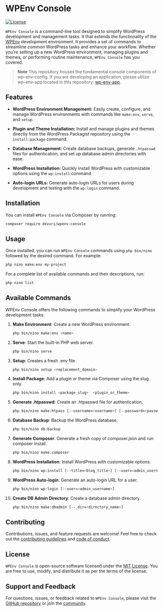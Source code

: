 # WPEnv Console

[![License](https://img.shields.io/github/license/devuri/wpenv-console)](https://github.com/devuri/wpenv-console/blob/master/LICENSE)

`WPEnv Console` is a command-line tool designed to simplify WordPress development and management tasks. It that extends the functionality of the [WPEnv](https://github.com/devuri/wp-env-config) development environment. It provides a set of commands to streamline common WordPress tasks and enhance your workflow. Whether you're setting up a new WordPress environment, managing plugins and themes, or performing routine maintenance, `WPEnv Console` has you covered.

> **Note**
> This repository houses the fundamental console components of wp-env-config. If you are developing an application, please utilize wp-env-app located in this repository: [wp-env-app](https://github.com/devuri/wp-env-app).


## Features

- **WordPress Environment Management:** Easily create, configure, and manage WordPress environments with commands like `make:env`, `serve`, and `setup`.

- **Plugin and Theme Installation:** Install and manage plugins and themes directly from the WordPress Packagist repository using the `install:package` command.

- **Database Management:** Create database backups, generate `.htpasswd` files for authentication, and set up database admin directories with ease.

- **WordPress Installation:** Quickly install WordPress with customizable options using the `wp:install` command.

- **Auto-login URLs:** Generate auto-login URLs for users during development and testing with the `wp:login` command.

## Installation

You can install `WPEnv Console` via Composer by running:

```bash
composer require devuri/wpenv-console
```

## Usage

Once installed, you can run `WPEnv Console` commands using `php bin/nino` followed by the desired command. For example:

```bash
php nino make:env my-project
```

For a complete list of available commands and their descriptions, run:

```bash
php nino list
```

## Available Commands

WPEnv Console offers the following commands to simplify your WordPress development tasks:

1. **Make Environment**: Create a new WordPress environment.

   ```bash
   php bin/nino make:env <name>
   ```

2. **Serve**: Start the built-in PHP web server.

   ```bash
   php bin/nino serve
   ```

3. **Setup**: Creates a fresh .env file .

   ```bash
   php bin/nino setup <replacement_domain>
   ```

4. **Install Package**: Add a plugin or theme via Composer using the slug only.

   ```bash
   php bin/nino install <package_slug>  <plugin_or_theme>
   ```

5. **Generate .htpasswd**: Create an .htpasswd file for authentication.

   ```bash
   php bin/nino make:htpass [--username=<username>] [--password=<password>]
   ```

6. **Database Backup**: Backup the WordPress database.

   ```bash
   php bin/nino db:backup
   ```

7. **Generate Composer**: Generate a fresh copy of composer.json and run composer install.

   ```bash
   php bin/nino make:composer
   ```

8. **WordPress Installation**: Install WordPress with customizable options.

   ```bash
   php bin/nino wp:install [--title=<blog_title>] [--user=<admin_username>] [--email=<admin_email>]
   ```

9. **WordPress Auto-login**: Generate an auto-login URL for a user.

   ```bash
   php bin/nino wp:login [--user=<admin_username>]
   ```

10. **Create DB Admin Directory**: Create a database admin directory.

    ```bash
    php bin/nino make:dbadmin [--_dir=<directory_name>]
    ```

## Contributing

Contributions, issues, and feature requests are welcome! Feel free to check out the [contributing guidelines](CONTRIBUTING.md) and [code of conduct](CODE_OF_CONDUCT.md).

## License

`WPEnv Console` is open-source software licensed under the [MIT License](LICENSE). You are free to use, modify, and distribute it as per the terms of the license.

## Support and Feedback

For questions, issues, or feedback related to `WPEnv Console`, please visit the [GitHub repository](https://github.com/devuri/wpenv-console) or join the [community](https://community.wpenv.io/).
